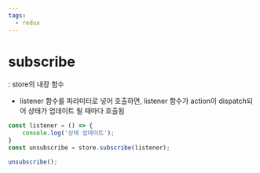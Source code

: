 ```yaml
---
tags:
  - redux
---
```

# subscribe
: store의 내장 함수
- listener 함수를 파라미터로 넣어 호출하면, listener 함수가 action이 dispatch되어 상태가 업데이트 될 때마다 호출됨
```js
const listener = () => {
	console.log('상태 업데이트');
}
const unsubscribe = store.subscribe(listener);

unsubscribe();
```